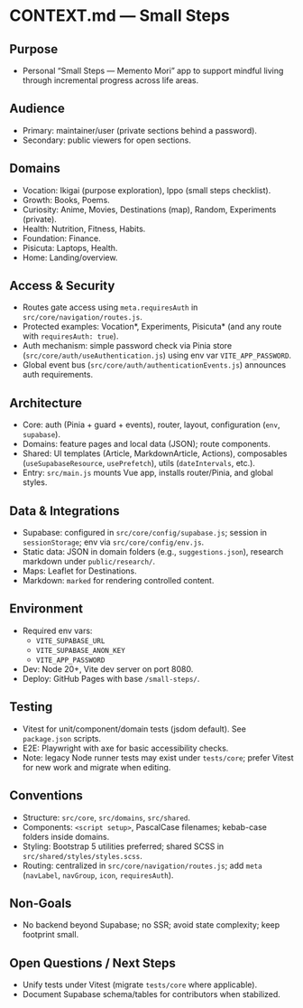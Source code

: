 # CONTEXT.md — Small Steps

## Purpose
- Personal “Small Steps — Memento Mori” app to support mindful living through incremental progress across life areas.

## Audience
- Primary: maintainer/user (private sections behind a password).
- Secondary: public viewers for open sections.

## Domains
- Vocation: Ikigai (purpose exploration), Ippo (small steps checklist).
- Growth: Books, Poems.
- Curiosity: Anime, Movies, Destinations (map), Random, Experiments (private).
- Health: Nutrition, Fitness, Habits.
- Foundation: Finance.
- Pisicuta: Laptops, Health.
- Home: Landing/overview.

## Access & Security
- Routes gate access using `meta.requiresAuth` in `src/core/navigation/routes.js`.
- Protected examples: Vocation*, Experiments, Pisicuta* (and any route with `requiresAuth: true`).
- Auth mechanism: simple password check via Pinia store (`src/core/auth/useAuthentication.js`) using env var `VITE_APP_PASSWORD`.
- Global event bus (`src/core/auth/authenticationEvents.js`) announces auth requirements.

## Architecture
- Core: auth (Pinia + guard + events), router, layout, configuration (`env`, `supabase`).
- Domains: feature pages and local data (JSON); route components.
- Shared: UI templates (Article, MarkdownArticle, Actions), composables (`useSupabaseResource`, `usePrefetch`), utils (`dateIntervals`, etc.).
- Entry: `src/main.js` mounts Vue app, installs router/Pinia, and global styles.

## Data & Integrations
- Supabase: configured in `src/core/config/supabase.js`; session in `sessionStorage`; env via `src/core/config/env.js`.
- Static data: JSON in domain folders (e.g., `suggestions.json`), research markdown under `public/research/`.
- Maps: Leaflet for Destinations.
- Markdown: `marked` for rendering controlled content.

## Environment
- Required env vars:
  - `VITE_SUPABASE_URL`
  - `VITE_SUPABASE_ANON_KEY`
  - `VITE_APP_PASSWORD`
- Dev: Node 20+, Vite dev server on port 8080.
- Deploy: GitHub Pages with base `/small-steps/`.

## Testing
- Vitest for unit/component/domain tests (jsdom default). See `package.json` scripts.
- E2E: Playwright with axe for basic accessibility checks.
- Note: legacy Node runner tests may exist under `tests/core`; prefer Vitest for new work and migrate when editing.

## Conventions
- Structure: `src/core`, `src/domains`, `src/shared`.
- Components: `<script setup>`, PascalCase filenames; kebab-case folders inside domains.
- Styling: Bootstrap 5 utilities preferred; shared SCSS in `src/shared/styles/styles.scss`.
- Routing: centralized in `src/core/navigation/routes.js`; add `meta` (`navLabel`, `navGroup`, `icon`, `requiresAuth`).

## Non‑Goals
- No backend beyond Supabase; no SSR; avoid state complexity; keep footprint small.

## Open Questions / Next Steps
- Unify tests under Vitest (migrate `tests/core` where applicable).
- Document Supabase schema/tables for contributors when stabilized.
